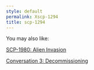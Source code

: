 ```yaml
---
style: default
permalink: Xscp-1294
title: scp-1294
---
```

You may also like:

[SCP-1980: Alien Invasion](http://scp-wiki.net/scp-1980)

[Conversation 3: Decommissioning](http://scp-wiki.net/conversation-3-decommissioning)
